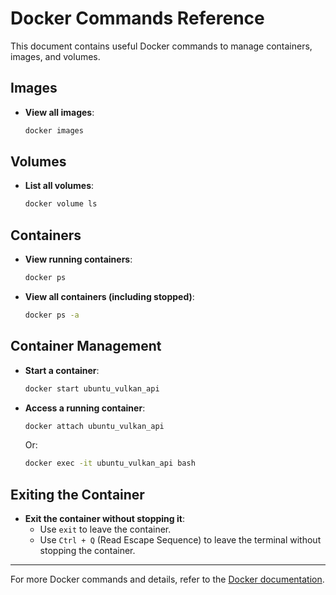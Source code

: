 
# Docker Commands Reference

This document contains useful Docker commands to manage containers, images, and volumes.

## Images

- **View all images**:
  ```bash
  docker images
  ```

## Volumes

- **List all volumes**:
  ```bash
  docker volume ls
  ```

## Containers

- **View running containers**:
  ```bash
  docker ps
  ```

- **View all containers (including stopped)**:
  ```bash
  docker ps -a
  ```

## Container Management

- **Start a container**:
  ```bash
  docker start ubuntu_vulkan_api
  ```

- **Access a running container**:
  ```bash
  docker attach ubuntu_vulkan_api
  ```
  Or:
  ```bash
  docker exec -it ubuntu_vulkan_api bash
  ```

## Exiting the Container

- **Exit the container without stopping it**:
  - Use `exit` to leave the container.
  - Use `Ctrl + Q` (Read Escape Sequence) to leave the terminal without stopping the container.

---

For more Docker commands and details, refer to the [Docker documentation](https://docs.docker.com/).
